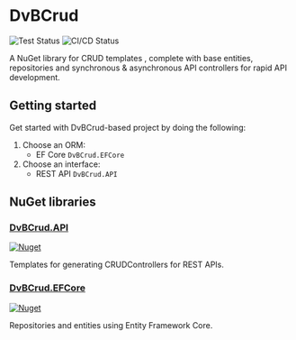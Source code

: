 # DvBCrud
![Test Status](https://github.com/Dekamik/DvBCrud.EFCore/actions/workflows/test.yml/badge.svg)
![CI/CD Status](https://github.com/Dekamik/DvBCrud.EFCore/actions/workflows/cicd.yml/badge.svg)

A NuGet library for CRUD templates , complete with base entities, repositories and synchronous & asynchronous API 
controllers for rapid API development.

## Getting started

Get started with DvBCrud-based project by doing the following:

1. Choose an ORM:
   - EF Core `DvBCrud.EFCore`
2. Choose an interface: 
   - REST API `DvBCrud.API`

## NuGet libraries

### [DvBCrud.API](DvBCrud.API)
[![Nuget](https://img.shields.io/nuget/v/DvBCrud.API?label=DvBCrud.API)](https://www.nuget.org/packages/DvBCrud.API/)

Templates for generating CRUDControllers for REST APIs.

### [DvBCrud.EFCore](DvBCrud.EFCore)
[![Nuget](https://img.shields.io/nuget/v/DvBCrud.EFCore?label=DvBCrud.EFCore)](https://www.nuget.org/packages/DvBCrud.EFCore/)

Repositories and entities using Entity Framework Core.
